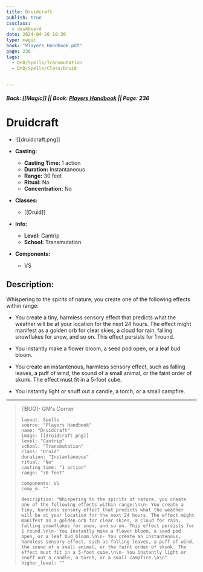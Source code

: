 ```yaml
---
title: Druidcraft
publish: true
cssclass:
  - dashboard
date: 2024-04-20 18:30
type: magic
book: "Players Handbook.pdf"
page: 236
tags:
  - DnD/Spells/Transmutation
  - DnD/Spells/Class/Druid


---
```


##### Back: [[Magic]] || Book: [Players Handbook](https://drive.google.com/drive/folders/1O5bhpYizcIT5xxAoLOuzCRht_PVS7VSG?usp=sharing) || Page: 236

# Druidcraft
- ![[druidcraft.png]]
- **Casting:**
    - **Casting Time:** 1 action
    - **Duration:** Instantaneous
    - **Range:** 30 feet
    - **Ritual:** No
    - **Concentration:** No
- **Classes:**
    - [[Druid]]

- **Info:**
    - **Level:** Cantrip
    - **School:** Transmutation
- **Components:**
    - VS


## Description:
Whispering to the spirits of nature, you create one of the following effects within range:

- You create a tiny, harmless sensory effect that predicts what the weather will be at your location for the next 24 hours. The effect might manifest as a golden orb for clear skies, a cloud for rain, falling snowflakes for snow, and so on. This effect persists for 1 round.

- You instantly make a flower bloom, a seed pod open, or a leaf bud bloom.

- You create an instantenous, harmless sensory effect, such as falling leaves, a puff of wind, the sound of a small animal, or the faint order of skunk. The effect must fit in a 5-foot cube.

- You instantly light or snuff out a candle, a torch, or a small campfire.





---

> [!BUG]- GM's Corner
>
> ```statblock
> layout: Spells
> source: "Players Handbook"
> name: "Druidcraft"
> image: [[druidcraft.png]]
> level: "Cantrip"
> school: "Transmutation"
> class: "Druid"
> duration: "Instantaneous"
> ritual: "No"
> casting_time: "1 action"
> range: "30 feet"
>
> components: VS
> comp_m: ""
>
> description: "Whispering to the spirits of nature, you create one of the following effects within range:\n\n- You create a tiny, harmless sensory effect that predicts what the weather will be at your location for the next 24 hours. The effect might manifest as a golden orb for clear skies, a cloud for rain, falling snowflakes for snow, and so on. This effect persists for 1 round.\n\n- You instantly make a flower bloom, a seed pod open, or a leaf bud bloom.\n\n- You create an instantenous, harmless sensory effect, such as falling leaves, a puff of wind, the sound of a small animal, or the faint order of skunk. The effect must fit in a 5-foot cube.\n\n- You instantly light or snuff out a candle, a torch, or a small campfire.\n\n"
> higher_level: ""
> ```
